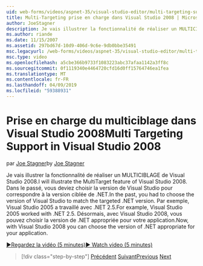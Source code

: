 ```yaml
---
uid: web-forms/videos/aspnet-35/visual-studio-editor/multi-targeting-support-in-visual-studio-2008
title: Multi-Targeting prise en charge dans Visual Studio 2008 | Microsoft Docs
author: JoeStagner
description: Je vais illustrer la fonctionnalité de réaliser un MULTICIBLAGE de Visual Studio 2008. Dans le passé, vous deviez choisir la version de Visual Studio pour faire correspondre le versi ciblé .NET...
ms.author: riande
ms.date: 11/15/2007
ms.assetid: 297bd67d-10d9-406d-9c6e-9db0bbe35491
msc.legacyurl: /web-forms/videos/aspnet-35/visual-studio-editor/multi-targeting-support-in-visual-studio-2008
msc.type: video
ms.openlocfilehash: a5cbe366b9733f1083223abc37afaa1142a3ff8c
ms.sourcegitcommit: 0f1119340e4464720cfd16d0ff15764746ea1fea
ms.translationtype: MT
ms.contentlocale: fr-FR
ms.lasthandoff: 04/09/2019
ms.locfileid: "59388931"
---
```

# <a name="multi-targeting-support-in-visual-studio-2008"></a><span data-ttu-id="6afcd-104">Prise en charge du multiciblage dans Visual Studio 2008</span><span class="sxs-lookup"><span data-stu-id="6afcd-104">Multi Targeting Support in Visual Studio 2008</span></span>

<span data-ttu-id="6afcd-105">par [Joe Stagner](https://github.com/JoeStagner)</span><span class="sxs-lookup"><span data-stu-id="6afcd-105">by [Joe Stagner](https://github.com/JoeStagner)</span></span>

<span data-ttu-id="6afcd-106">Je vais illustrer la fonctionnalité de réaliser un MULTICIBLAGE de Visual Studio 2008.</span><span class="sxs-lookup"><span data-stu-id="6afcd-106">I will illustrate the MultiTarget feature of Visual Studio 2008.</span></span> <span data-ttu-id="6afcd-107">Dans le passé, vous deviez choisir la version de Visual Studio pour correspondre à la version ciblée de .NET.</span><span class="sxs-lookup"><span data-stu-id="6afcd-107">In the past, you had to choose the version of Visual Studio to match the targeted .NET version.</span></span> <span data-ttu-id="6afcd-108">Par exemple, Visual Studio 2005 a travaillé avec .NET 2.5.</span><span class="sxs-lookup"><span data-stu-id="6afcd-108">For example, Visual Studio 2005 worked with .NET 2.5.</span></span> <span data-ttu-id="6afcd-109">Désormais, avec Visual Studio 2008, vous pouvez choisir la version de .NET appropriée pour votre application.</span><span class="sxs-lookup"><span data-stu-id="6afcd-109">Now, with Visual Studio 2008 you can choose the version of .NET appropriate for your application.</span></span>

[<span data-ttu-id="6afcd-110">&#9654;Regardez la vidéo (5 minutes)</span><span class="sxs-lookup"><span data-stu-id="6afcd-110">&#9654; Watch video (5 minutes)</span></span>](https://channel9.msdn.com/Blogs/ASP-NET-Site-Videos/multi-targeting-support-in-visual-studio-2008)

> [!div class="step-by-step"]
> <span data-ttu-id="6afcd-111">[Précédent](javascript-debugging-in-visual-studio-2008.md)
> [Suivant](intellisense-for-jscript-and-aspnet-ajax.md)</span><span class="sxs-lookup"><span data-stu-id="6afcd-111">[Previous](javascript-debugging-in-visual-studio-2008.md)
[Next](intellisense-for-jscript-and-aspnet-ajax.md)</span></span>
